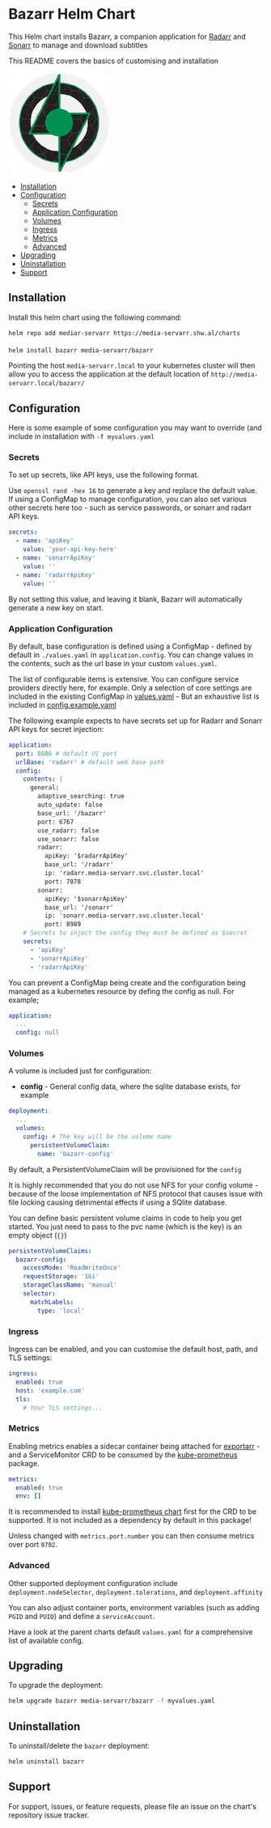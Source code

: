 # Bazarr Helm Chart

This Helm chart installs Bazarr, a companion application for [Radarr](../radarr/) and [Sonarr](../sonarr/) to manage and download subtitles

This README covers the basics of customising and installation

![Bazarr](./icon.png)

<!-- vim-md-toc format=bullets ignore=^TODO$ -->
* [Installation](#installation)
* [Configuration](#configuration)
  * [Secrets](#secrets)
  * [Application Configuration](#application-configuration)
  * [Volumes](#volumes)
  * [Ingress](#ingress)
  * [Metrics](#metrics)
  * [Advanced](#advanced)
* [Upgrading](#upgrading)
* [Uninstallation](#uninstallation)
* [Support](#support)
<!-- vim-md-toc END -->

## Installation

Install this helm chart using the following command:

```bash
helm repo add mediar-servarr https://media-servarr.shw.al/charts

helm install bazarr media-servarr/bazarr
```

Pointing the host `media-servarr.local` to your kubernetes cluster will then allow you to access the application at the default location of `http://media-servarr.local/bazarr/`

## Configuration

Here is some example of some configuration you may want to override (and include in installation with `-f myvalues.yaml`

### Secrets

To set up secrets, like API keys, use the following format.

Use `openssl rand -hex 16` to generate a key and replace the default value. If using a ConfigMap to manage configuration, you can also set various other secrets here too - such as service passwords, or sonarr and radarr API keys.

```yaml
secrets:
  - name: 'apiKey'
    value: 'your-api-key-here'
  - name: 'sonarrApiKey'
    value: ''
  - name: 'radarrApiKey'
    value: ''
```

By not setting this value, and leaving it blank, Bazarr will automatically generate a new key on start.

### Application Configuration

By default, base configuration is defined using a ConfigMap - defined by default in `./values.yaml` in `application.config`. You can change values in the contents, such as the url base in your custom `values.yaml`.

The list of configurable items is extensive. You can configure service providers directly here, for example. Only a selection of core settings are included in the existing ConfigMap in [values.yaml](values.yaml) - But an exhaustive list is included in [config.example.yaml](./config.example.yaml)

The following example expects to have secrets set up for Radarr and Sonarr API keys for secret injection:

```yaml
application:
  port: 8686 # default UI port
  urlBase: 'radarr' # default web base path
  config:
    contents: |
      general:
        adaptive_searching: true
        auto_update: false
        base_url: '/bazarr'
        port: 6767
        use_radarr: false
        use_sonarr: false
        radarr:
          apiKey: '$radarrApiKey'
          base_url: '/radarr'
          ip: 'radarr.media-servarr.svc.cluster.local'
          port: 7878
        sonarr:
          apiKey: '$sonarrApiKey'
          base_url: '/sonarr'
          ip: 'sonarr.media-servarr.svc.cluster.local'
          port: 8989
    # Secrets to inject the config they must be defined as $secret
    secrets:
      - 'apiKey'
      - 'sonarrApiKey'
      - 'radarrApiKey'
```

You can prevent a ConfigMap being create and the configuration being managed as a kubernetes resource by defing the config as null. For example;

```yaml
application:
  ...
  config: null
```

### Volumes

A volume is included just for configuration:

- **config** - General config data, where the sqlite database exists, for example

```yaml
deployment:
  ...
  volumes:
    config: # The key will be the volume name
      persistentVolumeClaim:
        name: 'bazarr-config'
```

By default, a PersistentVolumeClaim will be provisioned for the `config`

It is highly recommended that you do not use NFS for your config volume - because of the loose implementation of NFS protocol that causes issue with file locking causing detrimental effects if using a SQlite database.

You can define basic persistent volume claims in code to help you get started. You just need to pass to the pvc name (which is the key) is an empty object (`{}`)

```yaml
persistentVolumeClaims:
  bazarr-config:
    accessMode: 'ReadWriteOnce'
    requestStorage: '1Gi'
    storageClassName: 'manual'
    selector:
      matchLabels:
        type: 'local'
```

### Ingress

Ingress can be enabled, and you can customise the default host, path, and TLS settings:

```yaml
ingress:
  enabled: true
  host: 'example.com'
  tls:
    # Your TLS settings...
```

### Metrics

Enabling metrics enables a sidecar container being attached for [exportarr](https://github.com/onedr0p/exportarr/) - and a ServiceMonitor CRD to be consumed by the [kube-prometheus](https://github.com/prometheus-operator/kube-prometheus) package.

```yaml
metrics:
  enabled: true
  env: []
```

It is recommended to install [kube-prometheus chart](https://github.com/prometheus-community/helm-charts/tree/main/charts/kube-prometheus-stack) first for the CRD to be supported. It is not included as a dependency by default in this package!

Unless changed with `metrics.port.number` you can then consume metrics over port `9702`.

### Advanced

Other supported deployment configuration include `deployment.nodeSelector`, `deployment.tolerations`, and `deployment.affinity`

You can also adjust container ports, environment variables (such as adding `PGID` and `PUID`) and define a `serviceAccount`.

Have a look at the parent charts default `values.yaml` for a comprehensive list of available config.

## Upgrading

To upgrade the deployment:

```bash
helm upgrade bazarr media-servarr/bazarr -f myvalues.yaml
```

## Uninstallation

To uninstall/delete the `bazarr` deployment:

```bash
helm uninstall bazarr
```

## Support

For support, issues, or feature requests, please file an issue on the chart's repository issue tracker.
